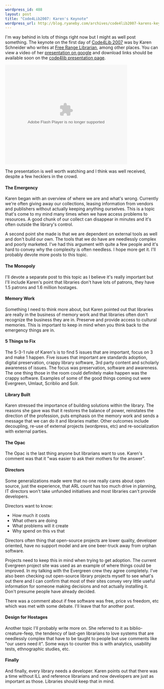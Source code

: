 ```yaml
--- 
wordpress_id: 488
layout: post
title: "Code4Lib2007: Karen's Keynote"
wordpress_url: http://blog.ryaneby.com/archives/code4lib2007-karens-keynote/
---
```

I'm way behind in lots of things right now but I might as well post something. The keynote on the first day of <a href="http://code4lib.org/2007/">Code4Lib 2007</a> was by Karen Schneider who writes at <a href="http://freerangelibrarian.com/">Free Range Librarian</a>, among other places. You can view a video of her <a href="http://video.google.com/videoplay?docid=-8994885552796060698">presentation on google</a> and download links should be available soon on the <a href="http://code4lib.org/2007/schneider">code4lib presentation page</a>.

<embed style="width:400px; height:326px;" id="VideoPlayback" type="application/x-shockwave-flash" src="http://video.google.com/googleplayer.swf?docId=-8994885552796060698&hl=en" flashvars=""> </embed>

The presentation is well worth watching and I think was well received, despite a few hecklers in the crowd.

<h4>The Emergency</h4>

Karen began with an overview of where we are and what's wrong. Currently we're often giving away our collections, leasing information from vendors and publishers without actually keeping anything ourselves. This is a topic that's come to my mind many times when we have access problems to resources. A good chunk of our collect can disappear in minutes and it's often outside the library's control.

A second point she made is that we are dependent on external tools as well and don't build our own. The tools that we do have are needlessly complex and poorly marketed. I've had this argument with quite a few people and it's hard to convey why the complexity is often needless. I hope more get it. I'll probably devote more posts to this topic.

<h4>The Monopoly</h4>

I'll devote a separate post to this topic as I believe it's really important but I'll include Karen's point that libraries don't have lots of patrons, they have 1.5 patrons and 1.6 million hostages. 

<h4>Memory Work</h4>

Something I need to think more about, but Karen pointed out that libraries are really in the business of memory work and that libraries often don't recognize the business they are in. Preserve and provide access to cultural memories. This is important to keep in mind when you think back to the emergency things are in.

<h4>5 Things to Fix</h4>

The 5-3-1 rule of Karen's is to find 5 issues that are important, focus on 3 and make 1 happen. Five issues that important are standards adoption, digital preservation, crappy library software, 3rd party content and scholarly awareness of issues. The focus was preservation, software and awareness. The one thing those in the room could definitely make happen was the crappy software. Examples of some of the good things coming out were Evergreen, Umlaut, Scriblio and Solr.

<h4>Library Built</h4>

Karen stressed the importance of building solutions within the library. The reasons she gave was that it restores the balance of power, reinstates the direction of the profession, puts emphasis on the memory work and sends a message that we can do it and libraries matter. Other outcomes include decoupling, re-use of external projects (wordpress, etc) and re-socialization with external parties.

<h4>The Opac</h4>

The Opac is the last thing anyone but librarians want to use. Karen's comment was that it "was easier to ask their mothers for the answer".

<h4>Directors</h4>

Some generalizations made were that no one really cares about open source, just the experience, that ARL count has too much drive in planning, IT directors won't take unfunded initiatives and most libraries can't provide developers.

Directors want to know:

<ul>
<li>How much it costs</li>
<li>What others are doing</li>
<li>What problems will it create</li>
<li>Why spend on this vs that</li>
</ul>

Directors often thing that open-source projects are lower quality, developer oriented, have no support model and are one beer-truck away from orphan software.

Projects need to keep this in mind when trying to get adoption. The current Evergreen project site was used as an example of where things could be improved. In my talking with the Evergreen crew they agree completely. I've also been checking out open-source library projects myself to see what's out there and I can confirm that most of their sites convey very little useful information for someone making decisions and not actually installing it. Don't presume people have already decided.

There was a comment about if free software was free, price vs freedom, etc which was met with some debate. I'll leave that for another post.

<h4>Design for Hostages</h4>

Another topic I'll probably write more on. She referred to it as biblio-creature-feep, the tendency of last-gen librarians to love systems that are needlessly complex that have to be taught to people but use comments like "our users need it". Some ways to counter this is with analytics, usability tests, ethnographic studies, etc.

<h4>Finally</h4>

And finally, every library needs a developer. Karen points out that there was a time without ILL and reference librarians and now developers are just as important as those. Libraries should keep that in mind.
